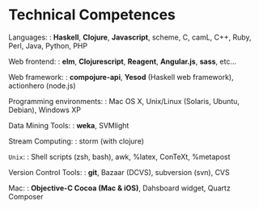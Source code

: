 # Technical Competences

Languages:
: __Haskell__, __Clojure__, __Javascript__, scheme, C, camL, C++, Ruby, Perl, Java, Python, PHP

Web frontend:
: __elm__, __Clojurescript__, __Reagent__, __Angular.js__, __sass__, etc...

Web framework:
: __compojure-api__, __Yesod__ (Haskell web framework), actionhero (node.js)

Programming environments:
: Mac OS X, Unix/Linux (Solaris, Ubuntu, Debian), Windows&nbsp;XP

Data Mining Tools:
: __weka__, SVMlight

Stream Computing:
: storm (with clojure)

`Unix`:
: Shell scripts (zsh, bash), awk, %latex, ConTeXt, %metapost

Version Control Tools:
: __git__, Bazaar (DCVS), subversion (svn), CVS

Mac:
: __Objective-C Cocoa (Mac &amp; iOS)__, Dahsboard widget, Quartz Composer

